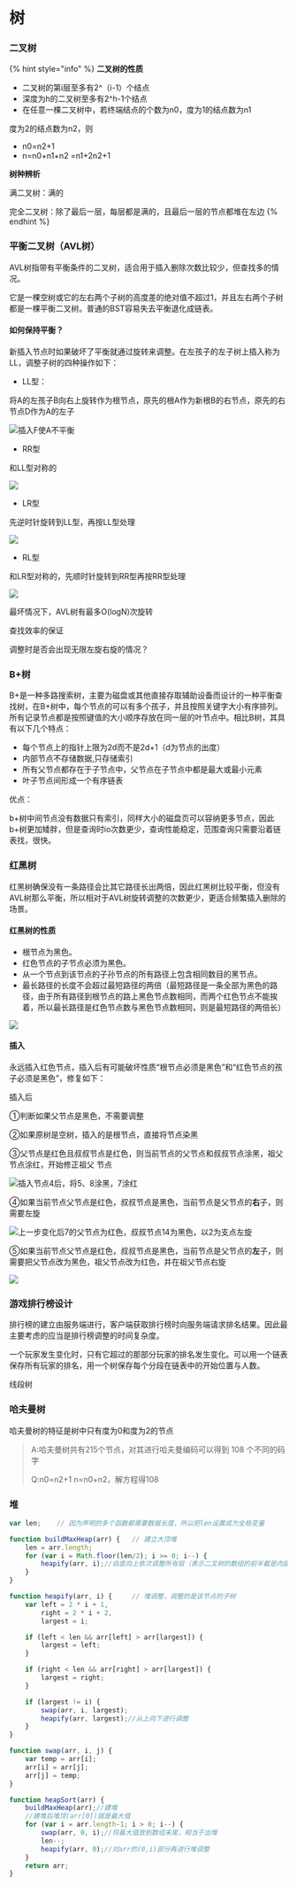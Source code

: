 # 树

### 二叉树

{% hint style="info" %}
**二叉树的性质**

* 二叉树的第i层至多有2^（i-1）个结点
* 深度为h的二叉树至多有2^h-1个结点
*  在任意一棵二叉树中，若终端结点的个数为n0，度为1的结点数为n1

  度为2的结点数为n2，则

  * n0=n2+1
  * n=n0+n1+n2 =n1+2n2+1

**树种辨析**

满二叉树：满的

完全二叉树：除了最后一层，每层都是满的，且最后一层的节点都堆在左边
{% endhint %}

### 平衡二叉树（AVL树）

AVL树指带有平衡条件的二叉树，适合用于插入删除次数比较少，但查找多的情况。

 它是一棵空树或它的左右两个子树的高度差的绝对值不超过1，并且左右两个子树都是一棵平衡二叉树。普通的BST容易失去平衡退化成链表。

#### 如何保持平衡？

新插入节点时如果破坏了平衡就通过旋转来调整。在左孩子的左子树上插入称为LL，调整子树的四种操作如下：

* LL型：

将A的左孩子B向右上旋转作为根节点，原先的根A作为新根B的右节点，原先的右节点D作为A的左子

![&#x63D2;&#x5165;F&#x4F7F;A&#x4E0D;&#x5E73;&#x8861;](../.gitbook/assets/image%20%2815%29.png)



* RR型

和LL型对称的

![](../.gitbook/assets/image%20%2888%29.png)

* LR型

先逆时针旋转到LL型，再按LL型处理

![](../.gitbook/assets/image%20%2881%29.png)

* RL型

和LR型对称的，先顺时针旋转到RR型再按RR型处理

![](../.gitbook/assets/image%20%287%29.png)

最坏情况下，AVL树有最多O\(logN\)次旋转

查找效率的保证

调整时是否会出现无限左旋右旋的情况？

### B+树

B+是一种多路搜索树，主要为磁盘或其他直接存取辅助设备而设计的一种平衡查找树，在B+树中，每个节点的可以有多个孩子，并且按照关键字大小有序排列。所有记录节点都是按照键值的大小顺序存放在同一层的叶节点中。相比B树，其具有以下几个特点： 

* 每个节点上的指针上限为2d而不是2d+1（d为节点的出度）
* 内部节点不存储数据,只存储索引
* 所有父节点都存在于子节点中，父节点在子节点中都是最大或最小元素
* 叶子节点间形成一个有序链表

优点：

b+树中间节点没有数据只有索引，同样大小的磁盘页可以容纳更多节点，因此b+树更加矮胖，但是查询时io次数更少，查询性能稳定，范围查询只需要沿着链表找，很快。

### 红黑树

红黑树确保没有一条路径会比其它路径长出两倍，因此红黑树比较平衡，但没有AVL树那么平衡，所以相对于AVL树旋转调整的次数更少，更适合频繁插入删除的场景。

#### 红黑树的性质

* 根节点为黑色。
* 红色节点的子节点必须为黑色。 
*  从一个节点到该节点的子孙节点的所有路径上包含相同数目的黑节点。
* 最长路径的长度不会超过最短路径的两倍（最短路径是一条全部为黑色的路径，由于所有路径到根节点的路上黑色节点数相同，而两个红色节点不能挨着，所以最长路径是红色节点数与黑色节点数相同，则是最短路径的两倍长）

![](../.gitbook/assets/image%20%2822%29.png)

#### 插入

永远插入红色节点，插入后有可能破坏性质“根节点必须是黑色”和“红色节点的孩子必须是黑色”，修复如下：

插入后

①判断如果父节点是黑色，不需要调整

②如果原树是空树，插入的是根节点，直接将节点染黑

③父节点是红色且叔叔节点是红色，则当前节点的父节点和叔叔节点涂黑，祖父节点涂红，开始修正祖父 节点

![&#x63D2;&#x5165;&#x8282;&#x70B9;4&#x540E;&#xFF0C;&#x5C06;5&#x3001;8&#x6D82;&#x9ED1;&#xFF0C;7&#x6D82;&#x7EA2;](../.gitbook/assets/image%20%2871%29.png)

④如果当前节点父节点是红色，叔叔节点是黑色，当前节点是父节点的**右**子，则需要左旋

![&#x4E0A;&#x4E00;&#x6B65;&#x53D8;&#x5316;&#x540E;7&#x7684;&#x7236;&#x8282;&#x70B9;&#x4E3A;&#x7EA2;&#x8272;&#xFF0C;&#x53D4;&#x53D4;&#x8282;&#x70B9;14&#x4E3A;&#x9ED1;&#x8272;&#xFF0C;&#x4EE5;2&#x4E3A;&#x652F;&#x70B9;&#x5DE6;&#x65CB; ](../.gitbook/assets/image%20%2827%29.png)

⑤如果当前节点父节点是红色，叔叔节点是黑色，当前节点是父节点的**左**子，则需要把父节点改为黑色，祖父节点改为红色，并在祖父节点右旋

![](../.gitbook/assets/image%20%2886%29.png)

### 游戏排行榜设计

排行榜的建立由服务端进行，客户端获取排行榜时向服务端请求排名结果。因此最主要考虑的应当是排行榜调整的时间复杂度。

一个玩家发生变化时，只有它超过的那部分玩家的排名发生变化。可以用一个链表保存所有玩家的排名，用一个树保存每个分段在链表中的开始位置与人数。

线段树

### 哈夫曼树

哈夫曼树的特征是树中只有度为0和度为2的节点

> A:哈夫曼树共有215个节点，对其进行哈夫曼编码可以得到 108 个不同的码字
>
> Q:n0=n2+1 n=n0+n2，解方程得108





### 堆

```javascript
var len;    // 因为声明的多个函数都需要数据长度，所以把len设置成为全局变量

function buildMaxHeap(arr) {   // 建立大顶堆
    len = arr.length;
    for (var i = Math.floor(len/2); i >= 0; i--) {
        heapify(arr, i);//自底向上依次调整所有层（表示二叉树的数组的前半截是内部节点，后半截是叶子节点）
    }
}

function heapify(arr, i) {     // 堆调整，调整的是该节点的子树
    var left = 2 * i + 1,
        right = 2 * i + 2,
        largest = i;

    if (left < len && arr[left] > arr[largest]) {
        largest = left;
    }

    if (right < len && arr[right] > arr[largest]) {
        largest = right;
    }

    if (largest != i) {
        swap(arr, i, largest);
        heapify(arr, largest);//从上向下进行调整
    }
}

function swap(arr, i, j) {
    var temp = arr[i];
    arr[i] = arr[j];
    arr[j] = temp;
}

function heapSort(arr) {
    buildMaxHeap(arr);//建堆
    //建堆后堆顶(arr[0])就是最大值
    for (var i = arr.length-1; i > 0; i--) {
        swap(arr, 0, i);//将最大值放到数组末尾，相当于出堆
        len--;
        heapify(arr, 0);//对arr的(0,i)部分再进行堆调整
    }
    return arr;
}
```

